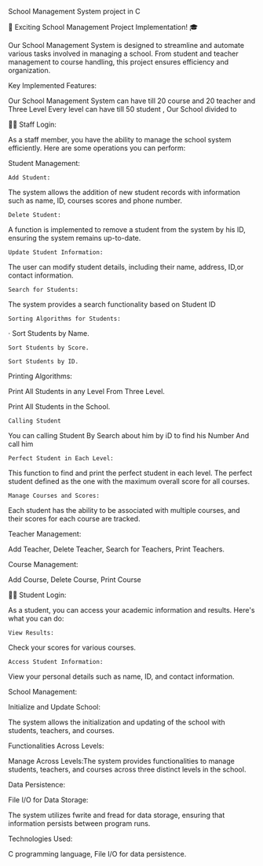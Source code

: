 
School Management System project in C

🚀 Exciting School Management Project Implementation! 🎓

Our School Management System is designed to streamline and automate various tasks involved in managing a school. From student and teacher management to course handling, this project ensures efficiency and organization.

Key Implemented Features:

Our School Management System can have till 20 course and 20 teacher and Three Level Every level can have till 50 student , Our School divided to

👨🏫 Staff Login:

As a staff member, you have the ability to manage the school system efficiently. Here are some operations you can perform:

Student Management:

    Add Student:

The system allows the addition of new student records with information such as name, ID, courses scores and phone number.

    Delete Student:

A function is implemented to remove a student from the system by his ID, ensuring the system remains up-to-date.

    Update Student Information:

The user can modify student details, including their name, address, ID,or contact information.

    Search for Students:

The system provides a search functionality based on Student ID

    Sorting Algorithms for Students:

· Sort Students by Name.

    Sort Students by Score.

    Sort Students by ID.

Printing Algorithms:

Print All Students in any Level From Three Level.

Print All Students in the School.

    Calling Student

You can calling Student By Search about him by iD to find his Number And call him

    Perfect Student in Each Level:

This function to find and print the perfect student in each level. The perfect student defined as the one with the maximum overall score for all courses.

    Manage Courses and Scores:

Each student has the ability to be associated with multiple courses, and their scores for each course are tracked.

Teacher Management:

Add Teacher, Delete Teacher, Search for Teachers, Print Teachers.

Course Management:

Add Course, Delete Course, Print Course

👩‍🎓 Student Login:

As a student, you can access your academic information and results. Here's what you can do:

    View Results:

Check your scores for various courses.

    Access Student Information:

View your personal details such as name, ID, and contact information.

School Management:

Initialize and Update School:

The system allows the initialization and updating of the school with students, teachers, and courses.

Functionalities Across Levels:

Manage Across Levels:The system provides functionalities to manage students, teachers, and courses across three distinct levels in the school.

Data Persistence:

File I/O for Data Storage:

The system utilizes fwrite and fread for data storage, ensuring that information persists between program runs.

Technologies Used:

C programming language, File I/O for data persistence.
